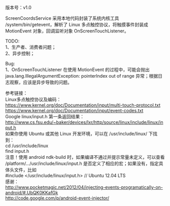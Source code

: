 版本号：v1.0

ScreenCoordsService 采用本地代码封装了系统内核工具 /system/bin/getevent，解析了 Linux 多点触控协议，将触摸事件封装成 MotionEvent 对象，回调监听对象 OnScreenTouchListener。<br>

TODO:<br>
1、生产者、消费者问题；<br>
2、异步控制；<br>

Bug:<br>
1、OnScreenTouchListener 在使用 MotionEvent 的过程中，可能会抛出 java.lang.IllegalArgumentException: pointerIndex out of range 异常；根据日志观察，应该是异步导致的问题。<br>

参考链接：<br>
Linux多点触控协议及编码：<br>
https://www.kernel.org/doc/Documentation/input/multi-touch-protocol.txt<br>
https://www.kernel.org/doc/Documentation/input/event-codes.txt<br>
Google linux/input.h 第一条返回结果：<br>
http://www.cs.fsu.edu/~baker/devices/lxr/http/source/linux/include/linux/input.h<br>
如果你使用 Ubuntu 或其他 Linux 开发环境，可以在 /usr/include/linux/ 下找到：<br>
cd /usr/include/linux<br>
find input.h<br>
注意！使用 android ndk-build 时，如果编译不通过并提示常量未定义，可以查看 <ndk>/platform/.../usr/include/linux/input.h 是否定义了相应的宏；如果没有，指定具体头文件，比如<br>
\#include </usr/include/linux/input.h>     // Ubuntu 12.04 LTS<br>
感谢：<br>
http://www.pocketmagic.net/2012/04/injecting-events-programatically-on-android/#.UbQK0KKafGk<br>
http://code.google.com/p/android-event-injector/<br>
